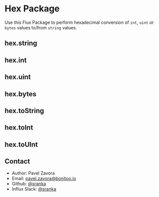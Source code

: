 # Hex Package

Use this Flux Package to perform hexadecimal conversion of `int`, `uint` or `bytes` values to/from `string` values.

## hex.string
## hex.int
## hex.uint
## hex.bytes
## hex.toString
## hex.toInt
## hex.toUInt

## Contact

- Author: Pavel Zavora
- Email: pavel.zavora@bonitoo.io
- Github: [@sranka](https://github.com/sranka)
- Influx Slack: [@sranka](https://influxdata.com/slack)
